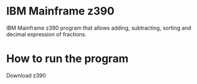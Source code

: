 # IBM Mainframe z390
IBM Mainframe z390 program that allows adding, subtracting, sorting and decimal expression of fractions.

# How to run the program
Download z390